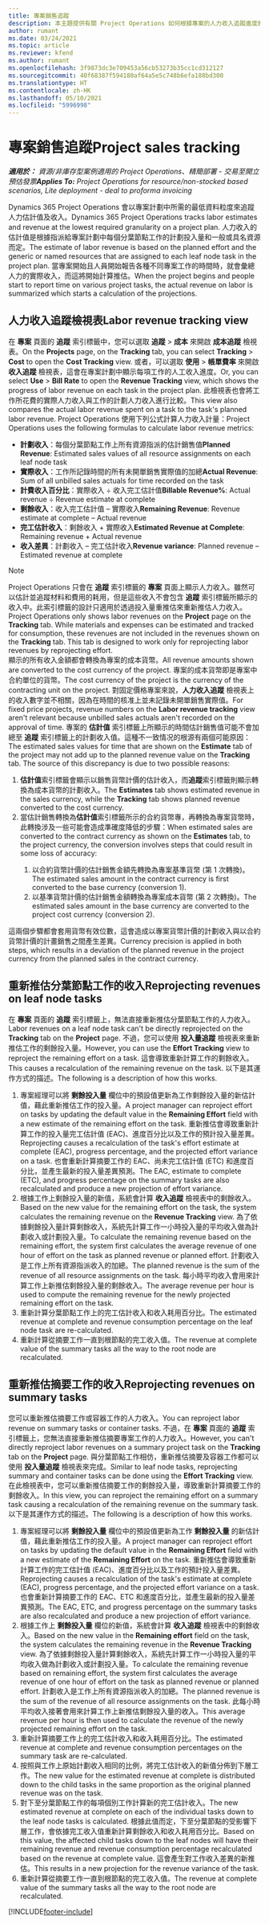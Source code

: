```yaml
---
title: 專案銷售追蹤
description: 本主題提供有關 Project Operations 如何根據專案的人力收入追蹤進度的資訊。
author: rumant
ms.date: 03/24/2021
ms.topic: article
ms.reviewer: kfend
ms.author: rumant
ms.openlocfilehash: 3f9873dc3e709453a56cb53273b35cc1cd312127
ms.sourcegitcommit: 40f68387f594180af64a5e5c748b6efa188bd300
ms.translationtype: HT
ms.contentlocale: zh-HK
ms.lasthandoff: 05/10/2021
ms.locfileid: "5996998"
---
```

# <a name="project-sales-tracking"></a><span data-ttu-id="f680b-103">專案銷售追蹤</span><span class="sxs-lookup"><span data-stu-id="f680b-103">Project sales tracking</span></span>

<span data-ttu-id="f680b-104">_**適用於：** 資源/非庫存型案例適用的 Project Operations、精簡部署 - 交易至開立預估發票_</span><span class="sxs-lookup"><span data-stu-id="f680b-104">_**Applies To:** Project Operations for resource/non-stocked based scenarios, Lite deployment - deal to proforma invoicing_</span></span>

<span data-ttu-id="f680b-105">Dynamics 365 Project Operations 會以專案計劃中所需的最低資料粒度來追蹤人力估計值及收入。</span><span class="sxs-lookup"><span data-stu-id="f680b-105">Dynamics 365 Project Operations tracks labor estimates and revenue at the lowest required granularity on a project plan.</span></span> <span data-ttu-id="f680b-106">人力收入的估計值是根據指派給專案計劃中每個分葉節點工作的計劃投入量和一般或具名資源而定。</span><span class="sxs-lookup"><span data-stu-id="f680b-106">The estimate of labor revenue is based on the planned effort and the generic or named resources that are assigned to each leaf node task in the project plan.</span></span> <span data-ttu-id="f680b-107">當專案開始且人員開始報告各種不同專案工作的時間時，就會彙總人力的實際收入，而這將開始計算推估。</span><span class="sxs-lookup"><span data-stu-id="f680b-107">When the project begins and people start to report time on various project tasks, the actual revenue on labor is summarized which starts a calculation of the projections.</span></span>

## <a name="labor-revenue-tracking-view"></a><span data-ttu-id="f680b-108">人力收入追蹤檢視表</span><span class="sxs-lookup"><span data-stu-id="f680b-108">Labor revenue tracking view</span></span>

<span data-ttu-id="f680b-109">在 **專案** 頁面的 **追蹤** 索引標籤中，您可以選取 **追蹤** > **成本** 來開啟 **成本追蹤** 檢視表。</span><span class="sxs-lookup"><span data-stu-id="f680b-109">On the **Projects** page, on the **Tracking** tab, you can select **Tracking** > **Cost** to open the **Cost Tracking** view.</span></span> <span data-ttu-id="f680b-110">或者，可以選取 **使用** > **帳單費率** 來開啟 **收入追蹤** 檢視表，這會在專案計劃中顯示每項工作的人工收入進度。</span><span class="sxs-lookup"><span data-stu-id="f680b-110">Or, you can select **Use** > **Bill Rate** to open the **Revenue Tracking** view, which shows the progress of labor revenue on each task in the project plan.</span></span> <span data-ttu-id="f680b-111">此檢視表也會將工作所花費的實際人力收入與工作的計劃人力收入進行比較。</span><span class="sxs-lookup"><span data-stu-id="f680b-111">This view also compares the actual labor revenue spent on a task to the task's planned labor revenue.</span></span> <span data-ttu-id="f680b-112">Project Operations 使用下列公式計算人力收入計量：</span><span class="sxs-lookup"><span data-stu-id="f680b-112">Project Operations uses the following formulas to calculate labor revenue metrics:</span></span>

- <span data-ttu-id="f680b-113">**計劃收入**：每個分葉節點工作上所有資源指派的估計銷售值</span><span class="sxs-lookup"><span data-stu-id="f680b-113">**Planned Revenue**: Estimated sales values of all resource assignments on each leaf node task</span></span>
- <span data-ttu-id="f680b-114">**實際收入**：工作所記錄時間的所有未開單銷售實際值的加總</span><span class="sxs-lookup"><span data-stu-id="f680b-114">**Actual Revenue**: Sum of all unbilled sales actuals for time recorded on the task</span></span>
- <span data-ttu-id="f680b-115">**計費收入百分比**：實際收入 ÷ 收入完工估計值</span><span class="sxs-lookup"><span data-stu-id="f680b-115">**Billable Revenue%**: Actual revenue ÷ Revenue estimate at complete</span></span>
- <span data-ttu-id="f680b-116">**剩餘收入**：收入完工估計值 – 實際收入</span><span class="sxs-lookup"><span data-stu-id="f680b-116">**Remaining Revenue**: Revenue estimate at complete – Actual revenue</span></span>
- <span data-ttu-id="f680b-117">**完工估計收入**：剩餘收入 + 實際收入</span><span class="sxs-lookup"><span data-stu-id="f680b-117">**Estimated Revenue at Complete**: Remaining revenue + Actual revenue</span></span>
- <span data-ttu-id="f680b-118">**收入差異**：計劃收入 – 完工估計收入</span><span class="sxs-lookup"><span data-stu-id="f680b-118">**Revenue variance**: Planned revenue – Estimated revenue at complete</span></span>


> [!NOTE]
> <span data-ttu-id="f680b-119">Project Operations 只會在 **追蹤** 索引標籤的 **專案** 頁面上顯示人力收入。雖然可以估計並追蹤材料和費用的耗用，但是這些收入不會包含 **追蹤** 索引標籤所顯示的收入中。此索引標籤的設計只適用於透過投入量重推估來重新推估人力收入。</span><span class="sxs-lookup"><span data-stu-id="f680b-119">Project Operations only shows labor revenues on the **Project** page on the **Tracking** tab. While materials and expenses can be estimated and tracked for consumption, these revenues are not included in the revenues shown on the **Tracking** tab. This tab is designed to work only for reprojecting labor revenues by reprojecting effort.</span></span>  
> <span data-ttu-id="f680b-120">顯示的所有收入金額都會轉換為專案的成本貨幣。</span><span class="sxs-lookup"><span data-stu-id="f680b-120">All revenue amounts shown are converted to the cost currency of the project.</span></span> <span data-ttu-id="f680b-121">專案的成本貨幣即是專案中合約單位的貨幣。</span><span class="sxs-lookup"><span data-stu-id="f680b-121">The cost currency of the project is the currency of the contracting unit on the project.</span></span> <span data-ttu-id="f680b-122">對固定價格專案來說，**人力收入追蹤** 檢視表上的收入數字並不相關，因為在時間的核准上並未記錄未開單銷售實際值。</span><span class="sxs-lookup"><span data-stu-id="f680b-122">For fixed price projects, revenue numbers on the **Labor revenue tracking** view aren't relevant because unbilled sales actuals aren't recorded on the approval of time.</span></span>
> <span data-ttu-id="f680b-123">專案的 **估計值** 索引標籤上所顯示的時間估計銷售值可能不會加總至 **追蹤** 索引標籤上的計劃收入值。這種不一致情况的根源有兩個可能原因：</span><span class="sxs-lookup"><span data-stu-id="f680b-123">The estimated sales values for time that are shown on the **Estimate** tab of the project may not add up to the planned revenue value on the **Tracking** tab. The source of this discrepancy is due to two possible reasons:</span></span>
><ol>
   ><li> <span data-ttu-id="f680b-124"><b>估計值</b>索引標籤會顯示以銷售貨幣計價的估計收入，而<b>追蹤</b>索引標籤則顯示轉換為成本貨幣的計劃收入。</span><span class="sxs-lookup"><span data-stu-id="f680b-124">The <b>Estimates</b> tab shows estimated revenue in the sales currency, while the <b>Tracking</b> tab shows planned revenue converted to the cost currency.</span></span> </li>
   ><li> <span data-ttu-id="f680b-125">當估計銷售轉換為<b>估計值</b>索引標籤所示的合約貨幣專，再轉換為專案貨幣時，此轉換涉及一些可能會造成準確度降低的步驟：</span><span class="sxs-lookup"><span data-stu-id="f680b-125">When estimated sales are converted to the contract currency as shown on the <b>Estimates</b> tab, to the project currency, the conversion involves steps that could result in some loss of accuracy:</span></span> </li>
><ol>
><li> <span data-ttu-id="f680b-126">以合約貨幣計價的估計銷售金額先轉換為專案基準貨幣 (第 1 次轉換)。</span><span class="sxs-lookup"><span data-stu-id="f680b-126">The estimated sales amount in the contract currency is first converted to the base currency (conversion 1).</span></span></li>
><li> <span data-ttu-id="f680b-127">以基準貨幣計價的估計銷售金額轉換為專案成本貨幣 (第 2 次轉換)。</span><span class="sxs-lookup"><span data-stu-id="f680b-127">The estimated sales amount in the base currency are converted to the project cost currency (conversion 2).</span></span> </li>
></ol>
></ol>
> <span data-ttu-id="f680b-128">這兩個步驟都會套用貨幣有效位數，這會造成以專案貨幣計價的計劃收入與以合約貨幣計價的計畫銷售之間產生差異。</span><span class="sxs-lookup"><span data-stu-id="f680b-128">Currency precision is applied in both steps, which results in a deviation of the planned revenue in the project currency from the planned sales in the contract currency.</span></span>
   

## <a name="reprojecting-revenues-on-leaf-node-tasks"></a><span data-ttu-id="f680b-129">重新推估分葉節點工作的收入</span><span class="sxs-lookup"><span data-stu-id="f680b-129">Reprojecting revenues on leaf node tasks</span></span>

<span data-ttu-id="f680b-130">在 **專案** 頁面的 **追蹤** 索引標籤上，無法直接重新推估分葉節點工作的人力收入。</span><span class="sxs-lookup"><span data-stu-id="f680b-130">Labor revenues on a leaf node task can't be directly reprojected on the **Tracking** tab on the **Project** page.</span></span> <span data-ttu-id="f680b-131">不過，您可以使用 **投入量追蹤** 檢視表來重新推估工作的剩餘投入量。</span><span class="sxs-lookup"><span data-stu-id="f680b-131">However, you can use the **Effort Tracking** view to reproject the remaining effort on a task.</span></span> <span data-ttu-id="f680b-132">這會導致重新計算工作的剩餘收入。</span><span class="sxs-lookup"><span data-stu-id="f680b-132">This causes a recalculation of the remaining revenue on the task.</span></span> <span data-ttu-id="f680b-133">以下是其運作方式的描述。</span><span class="sxs-lookup"><span data-stu-id="f680b-133">The following is a description of how this works.</span></span>

1. <span data-ttu-id="f680b-134">專案經理可以將 **剩餘投入量** 欄位中的預設值更新為工作剩餘投入量的新估計值，藉此重新推估工作的投入量。</span><span class="sxs-lookup"><span data-stu-id="f680b-134">A project manager can reproject effort on tasks by updating the default value in the **Remaining Effort** field with a new estimate of the remaining effort on the task.</span></span> <span data-ttu-id="f680b-135">重新推估會導致重新計算工作的投入量完工估計值 (EAC)、進度百分比以及工作的預計投入量差異。</span><span class="sxs-lookup"><span data-stu-id="f680b-135">Reprojecting causes a recalculation of the task's effort estimate at complete (EAC), progress percentage, and the projected effort variance on a task.</span></span> <span data-ttu-id="f680b-136">也會重新計算摘要工作的 EAC、尚未完工估計值 (ETC) 和進度百分比，並產生最新的投入量差異預測。</span><span class="sxs-lookup"><span data-stu-id="f680b-136">The EAC, estimate to complete (ETC), and progress percentage on the summary tasks are also recalculated and produce a new projection of effort variance.</span></span>
2. <span data-ttu-id="f680b-137">根據工作上剩餘投入量的新值，系統會計算 **收入追蹤** 檢視表中的剩餘收入。</span><span class="sxs-lookup"><span data-stu-id="f680b-137">Based on the new value for the remaining effort on the task, the system calculates the remaining revenue on the **Revenue Tracking** view.</span></span> <span data-ttu-id="f680b-138">為了依據剩餘投入量計算剩餘收入，系統先計算工作一小時投入量的平均收入做為計劃收入或計劃投入量。</span><span class="sxs-lookup"><span data-stu-id="f680b-138">To calculate the remaining revenue based on the remaining effort, the system first calculates the average revenue of one hour of effort on the task as planned revenue or planned effort.</span></span> <span data-ttu-id="f680b-139">計劃收入是工作上所有資源指派收入的加總。</span><span class="sxs-lookup"><span data-stu-id="f680b-139">The planned revenue is the sum of the revenue of all resource assignments on the task.</span></span> <span data-ttu-id="f680b-140">每小時平均收入會用來計算工作上新推估剩餘投入量的剩餘收入。</span><span class="sxs-lookup"><span data-stu-id="f680b-140">The average revenue per hour is used to compute the remaining revenue for the newly projected remaining effort on the task.</span></span>
3. <span data-ttu-id="f680b-141">重新計算分葉節點工作上的完工估計收入和收入耗用百分比。</span><span class="sxs-lookup"><span data-stu-id="f680b-141">The estimated revenue at complete and revenue consumption percentage on the leaf node task are re-calculated.</span></span>
4. <span data-ttu-id="f680b-142">重新計算從摘要工作一直到根節點的完工收入值。</span><span class="sxs-lookup"><span data-stu-id="f680b-142">The revenue at complete value of the summary tasks all the way to the root node are recalculated.</span></span>

## <a name="reprojecting-revenues-on-summary-tasks"></a><span data-ttu-id="f680b-143">重新推估摘要工作的收入</span><span class="sxs-lookup"><span data-stu-id="f680b-143">Reprojecting revenues on summary tasks</span></span>

<span data-ttu-id="f680b-144">您可以重新推估摘要工作或容器工作的人力收入。</span><span class="sxs-lookup"><span data-stu-id="f680b-144">You can reproject labor revenue on summary tasks or container tasks.</span></span> <span data-ttu-id="f680b-145">不過，在 **專案** 頁面的 **追蹤** 索引標籤上，您無法直接重新推估摘要專案工作的人力收入。</span><span class="sxs-lookup"><span data-stu-id="f680b-145">However, you can't directly reproject labor revenues on a summary project task on the **Tracking** tab on the **Project** page.</span></span> <span data-ttu-id="f680b-146">與分葉節點工作相仿，重新推估摘要及容器工作都可以使用 **投入量追蹤** 檢視表來完成。</span><span class="sxs-lookup"><span data-stu-id="f680b-146">Similar to leaf node tasks, reprojecting summary and container tasks can be done using the **Effort Tracking** view.</span></span> <span data-ttu-id="f680b-147">在此檢視表中，您可以重新推估摘要工作的剩餘投入量，導致重新計算摘要工作的剩餘收入。</span><span class="sxs-lookup"><span data-stu-id="f680b-147">In this view, you can reproject the remaining effort on a summary task causing a recalculation of the remaining revenue on the summary task.</span></span> <span data-ttu-id="f680b-148">以下是其運作方式的描述。</span><span class="sxs-lookup"><span data-stu-id="f680b-148">The following is a description of how this works.</span></span>

1. <span data-ttu-id="f680b-149">專案經理可以將 **剩餘投入量** 欄位中的預設值更新為工作 **剩餘投入量** 的新估計值，藉此重新推估工作的投入量。</span><span class="sxs-lookup"><span data-stu-id="f680b-149">A project manager can reproject effort on tasks by updating the default value in the **Remaining Effort** field with a new estimate of the **Remaining Effort** on the task.</span></span> <span data-ttu-id="f680b-150">重新推估會導致重新計算工作的完工估計值 (EAC)、進度百分比以及工作的預計投入量差異。</span><span class="sxs-lookup"><span data-stu-id="f680b-150">Reprojecting causes a recalculation of the task's estimate at complete (EAC), progress percentage, and the projected effort variance on a task.</span></span> <span data-ttu-id="f680b-151">也會重新計算摘要工作的 EAC、ETC 和進度百分比，並產生最新的投入量差異預測。</span><span class="sxs-lookup"><span data-stu-id="f680b-151">The EAC, ETC, and progress percentage on the summary tasks are also recalculated and produce a new projection of effort variance.</span></span>
2. <span data-ttu-id="f680b-152">根據工作上 **剩餘投入量** 欄位的新值，系統會計算 **收入追蹤** 檢視表中的剩餘收入。</span><span class="sxs-lookup"><span data-stu-id="f680b-152">Based on the new value in the **Remaining effort** field on the task, the system calculates the remaining revenue in the **Revenue Tracking** view.</span></span> <span data-ttu-id="f680b-153">為了依據剩餘投入量計算剩餘收入，系統先計算工作一小時投入量的平均收入做為計劃收入或計劃投入量。</span><span class="sxs-lookup"><span data-stu-id="f680b-153">To calculate the remaining revenue based on remaining effort, the system first calculates the average revenue of one hour of effort on the task as planned revenue or planned effort.</span></span> <span data-ttu-id="f680b-154">計劃收入是工作上所有資源指派收入的加總。</span><span class="sxs-lookup"><span data-stu-id="f680b-154">The planned revenue is the sum of the revenue of all resource assignments on the task.</span></span> <span data-ttu-id="f680b-155">此每小時平均收入接著會用來計算工作上新推估剩餘投入量的收入。</span><span class="sxs-lookup"><span data-stu-id="f680b-155">This average revenue per hour  is then used to calculate the revenue of the newly projected remaining effort on the task.</span></span>
3. <span data-ttu-id="f680b-156">重新計算摘要工作上的完工估計收入和收入耗用百分比。</span><span class="sxs-lookup"><span data-stu-id="f680b-156">The estimated revenue at complete and revenue consumption percentages on the summary task are re-calculated.</span></span>
4. <span data-ttu-id="f680b-157">按照與工作上原始計劃收入相同的比例，將完工估計收入的新值分佈到下層工作。</span><span class="sxs-lookup"><span data-stu-id="f680b-157">The new value for the estimated revenue at complete is distributed down to the child tasks in the same proportion as the original planned revenue was on the task.</span></span>
5. <span data-ttu-id="f680b-158">對下至分葉節點工作的每項個別工作計算新的完工估計收入。</span><span class="sxs-lookup"><span data-stu-id="f680b-158">The new estimated revenue at complete on each of the individual tasks down to the leaf node tasks is calculated.</span></span> <span data-ttu-id="f680b-159">根據此值而定，下至分葉節點的受影響下層工作，會依據完工收入值重新計算剩餘收入和收入耗用百分比。</span><span class="sxs-lookup"><span data-stu-id="f680b-159">Based on this value, the affected child tasks down to the leaf nodes will have their remaining revenue and revenue consumption percentage recalculated based on the revenue at complete value.</span></span> <span data-ttu-id="f680b-160">這會產生對工作收入差異的新推估。</span><span class="sxs-lookup"><span data-stu-id="f680b-160">This results in a new projection for the revenue variance of the task.</span></span> 
6. <span data-ttu-id="f680b-161">重新計算從摘要工作一直到根節點的完工收入值。</span><span class="sxs-lookup"><span data-stu-id="f680b-161">The revenue at complete value of the summary tasks all the way to the root node are recalculated.</span></span>


[!INCLUDE[footer-include](../includes/footer-banner.md)]

